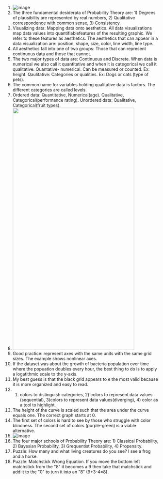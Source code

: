 1. ![image](https://github.com/user-attachments/assets/9097d5bf-d828-48f3-ac6d-88fe01b7176f)
2. The three fundamental desiderata of Probability Theory are: 1) Degrees of plausibility are represented by real numbers, 2) Qualitative correspondence with common sense, 3) Consistency.
3. Visualizing data: Mapping data onto aesthetics. All data visualizations map data values into quantifiablefeatures of the resulting graphic. We refer to these features as aesthetics. The aesthetics that can appear in a data visualization are: position, shape, size, color, line width, line type.  
4. All aesthetics fall into one of two groups: Those that can represent continuous data and those that cannot.  
5. The two major types of data are: Continuous and Discrete. When data is numerical we also call it quantitative and when it is categorical we call it qualitative. Quantative- numerical. Can be measured or counted. Ex: height. Qaulitative: Categories or qualities. Ex: Dogs or cats (type of pets).  
6. The common name for variables holding qualitative data is factors. The different categories are called levels.  
7. Ordered data: Quantitative, Numerical(age). Qualitative, Categorical(performance rating). Unordered data: Qualitative, Categorical(fruit types).  
8. <img src="https://github.com/user-attachments/assets/a49b5007-948d-4135-ae99-283b95381afb" width="400" height="800">
9. Good practice: represent axes with the same units with the same grid sizes. The example shows nonlinear axes.  
10. If the dataset was about the growth of bacteria population over time where the popuation doubles every hour, the best thing to do is to apply a logatithmic scale to the y-axis.  
11. My best guess is that the black grid appears to e the most valid because it is more organized and easy to read. 
12. 1) colors to distinguish categories, 2) colors to represent data values (sequential), 3)colors to represent data values(diverging), 4) color as a tool to highlight.  
13. The height of the curve is scaled such that the area under the curve equals one. The correct graph starts at 0.
14. The first set of colors is hard to see by those who struggle with color blindness. The second set of colors (purple-green) is a viable alternative.  
15. ![image](https://github.com/user-attachments/assets/d0bb978f-14c0-48d5-a48f-e46e647f41c5)
16. The four major schools of Probability Theory are: 1) Classical Probability, 2) Bayesian Probability, 3) Grequentist Probability, 4) Propensity.  
17. Puzzle: How many and what living creatures do you see? I see a frog and a horse.
18. Puzzle: Matchstick Wrong Equation. If you move the bottom left matchstick from the "8" it becomes a 9 then take that matchstick and add it to the "0" to turn it into an "8" (9+3-4=8).  

